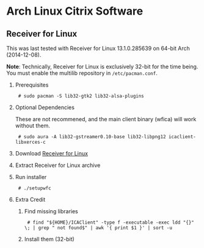 # Arch Linux Citrix Software

##  Receiver for Linux
This was last tested with Receiver for Linux 13.1.0.285639 on 64-bit Arch (2014-12-08).

**Note**: Technically, Receiver for Linux is exclusively 32-bit for the time being.  You must enable the multilib repository in `/etc/pacman.conf`.

1. Prerequisites

		# sudo pacman -S lib32-gtk2 lib32-alsa-plugins

1. Optional Dependencies

	These are not recommened, and the main client binary (wfica) will work without them.

		# sudo aura -A lib32-gstreamer0.10-base lib32-libpng12 icaclient-libxerces-c

1. Download [Receiver for Linux](http://receiver.citrix.com/)

1. Extract Receiver for Linux archive

1. Run installer

		# ./setupwfc

1. Extra Credit

	1. Find missing libraries

			# find "${HOME}/ICAClient" -type f -executable -exec ldd "{}" \; | grep " not found$" | awk '{ print $1 }' | sort -u
			
	1. Install them (32-bit)
